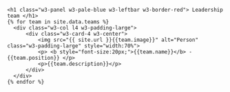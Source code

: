 <div class="w3-row w3-padding-32" id="team">

    <h1 class="w3-panel w3-pale-blue w3-leftbar w3-border-red"> Leadership team </h1>
    {% for team in site.data.teams %}
      <div class="w3-col l4 w3-padding-large">
          <div class="w3-card-4 w3-center">
              <img src="{{ site.url }}{{team.image}}" alt="Person" class="w3-padding-large" style="width:70%">
              <p> <b style="font-size:20px;">{{team.name}}</b> - {{team.position}} </p>
              <p>{{team.description}}</p>
          </div>
      </div>
    {% endfor %}
</div>

